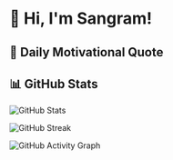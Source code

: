 
# 👋 Hi, I'm Sangram!

## 🌟 Daily Motivational Quote  
> 


## 📊 GitHub Stats
![GitHub Stats](https://github-readme-stats.vercel.app/api?username=SangramBehera2001&show_icons=true&theme=radical)

![GitHub Streak](https://streak-stats.demolab.com/?user=SangramBehera2001)

![GitHub Activity Graph](https://github-readme-activity-graph.vercel.app/graph?username=SangramBehera2001&theme=github-dark)



